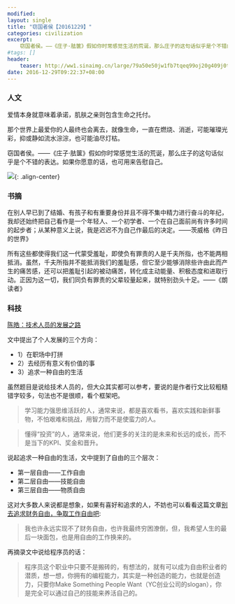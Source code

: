 ```yaml
---
modified:
layout: single
title: "窃国者侯【20161229】"
categories: civilization
excerpt:
    窃国者侯。——《庄子·胠箧》假如你时常感觉生活的荒诞，那么庄子的这句话似乎是个不错的表达。如果你愿意的话，也可用来告慰自己。
#tags: []
header:
    teaser: http://ww1.sinaimg.cn/large/79a50e50jw1fb7tqeq99oj20g409j0tg.jpg
date: 2016-12-29T09:22:37+08:00
---
```




### 人文

爱情本身就意味着承诺，肌肤之亲则包含生命之托付。

那个世界上最爱你的人最终也会离去，就像生命，一直在燃烧、消逝，可能璀璨光彩，抑或静如流水淙淙，也可能油尽灯枯。

窃国者侯。——《庄子·胠箧》假如你时常感觉生活的荒诞，那么庄子的这句话似乎是个不错的表达。如果你愿意的话，也可用来告慰自己。

![](http://ww1.sinaimg.cn/large/79a50e50jw1fb7tqeq99oj20g409j0tg.jpg){: .align-center}

### 书摘

在别人早已到了结婚、有孩子和有重要身份并且不得不集中精力进行奋斗的年纪，我却还始终把自己看作是一个年轻人、一个初学者、一个在自己面前尚有许多时间的起步者；从某种意义上说，我是迟迟不为自己作最后的决定。——茨威格《昨日的世界》

所有这些都使得我们这一代蒙受羞耻，即使负有罪责的人是千夫所指，也不能两相抵消。虽然，千夫所指并不能抵消我们的羞耻感，但它至少能够消除些许由此而产生的痛苦感，还可以把羞耻引起的被动痛苦，转化成主动能量、积极态度和进取行动。正因为这一切，我们同负有罪责的父辈较量起来，就特别劲头十足。——《朗读者》

### 科技

[陈皓：技术人员的发展之路](http://coolshell.cn/articles/17583.html)

文中提出了个人发展的三个方向：

+ 1）在职场中打拼
+ 2）去经历有意义有价值的事
+ 3）追求一种自由的生活

虽然题目是说给技术人员的，但大众其实都可以参考，要说的是作者行文比较粗糙错字较多，句法也不是很顺，看个框架吧。

>学习能力强思维活跃的人，通常来说，都是喜欢看书，喜欢实践和新鲜事物，不怕艰难和挑战，用智力而不是使蛮力的人。

>懂得“投资”的人，通常来说，他们更多的关注的是未来和长远的成长，而不是当下的KPI、奖金和晋升。

说起追求一种自由的生活，文中提到了自由的三个层次：

 + 第一层自由——工作自由
 + 第二层自由——技能自由
 + 第三层自由——物质自由

这对大多数人来说都是想象，如果有喜好和追求的人，不妨也可以看看这篇文章[别去追求财务自由，争取工作自由吧](http://www.jianshu.com/p/7e36ff2b9618):

>我也许永远实现不了财务自由，也许我最终穷困潦倒，但，我希望人生的最后一块面包，也是用自由的工作换来的。

再摘录文中说给程序员的话：

>程序员这个职业中只要不是搬砖的，有想法的，就有可以成为自由积业者的潜质，想一想，你拥有的编程能力，其实是一种创造的能力，也就是创造力，只要你Make Something People Want（YC创业公司的slogan），你是完全可以通过自己的技能来养活自己的。
